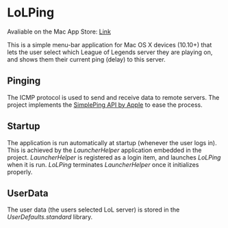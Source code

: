 # LoLPing
Avaliable on the Mac App Store: [Link](https://itunes.apple.com/us/app/lolping-helper/id1170984083?mt=12)

This is a simple menu-bar application for Mac OS X devices (10.10+) that lets the user select which League of Legends server they are playing on, and shows them their current ping (delay) to this server.

## Pinging
The ICMP protocol is used to send and receive data to remote servers. The project implements the [SimplePing API by Apple](https://developer.apple.com/library/content/samplecode/SimplePing/Introduction/Intro.html) to ease the process.

## Startup
The application is run automatically at startup (whenever the user logs in). This is achieved by the *LauncherHelper* application embedded in the project. *LauncherHelper* is registered as a login item, and launches *LoLPing* when it is run. *LoLPing* terminates *LauncherHelper* once it initializes properly.

## UserData
The user data (the users selected LoL server) is stored in the *UserDefaults.standard* library.

